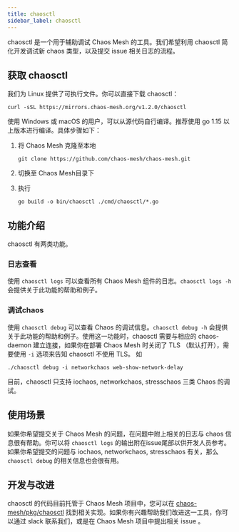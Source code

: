 ```yaml
---
title: chaosctl
sidebar_label: chaosctl
---
```


chaosctl 是一个用于辅助调试 Chaos Mesh 的工具。我们希望利用 chaosctl 简化开发调试新 chaos 类型，以及提交 issue 相关日志的流程。

## 获取 chaosctl
我们为 Linux 提供了可执行文件。你可以直接下载 chaosctl：
```
curl -sSL https://mirrors.chaos-mesh.org/v1.2.0/chaosctl
```

使用 Windows 或 macOS 的用户，可以从源代码自行编译。推荐使用 go 1.15 以上版本进行编译。具体步骤如下：

1. 将 Chaos Mesh 克隆至本地

   ```
   git clone https://github.com/chaos-mesh/chaos-mesh.git
   ```

2. 切换至 Chaos Mesh目录下

3. 执行

   ```
   go build -o bin/chaosctl ./cmd/chaosctl/*.go
   ```

## 功能介绍
chaosctl 有两类功能。


### 日志查看

使用 `chaosctl logs` 可以查看所有 Chaos Mesh 组件的日志。`chaosctl logs -h` 会提供关于此功能的帮助和例子。

### 调试chaos

使用 `chaosctl debug` 可以查看 Chaos 的调试信息。`chaosctl debug -h` 会提供关于此功能的帮助和例子。使用这一功能时，chaosctl 需要与相应的 chaos-daemon 建立连接，如果你在部署 Chaos Mesh 时关闭了 TLS （默认打开），需要使用 `-i` 选项来告知 chaosctl 不使用 TLS。 如

```
./chaosctl debug -i networkchaos web-show-network-delay
```

目前，chaosctl 只支持 iochaos, networkchaos, stresschaos 三类 Chaos 的调试。

## 使用场景
如果你希望提交关于 Chaos Mesh 的问题，在问题中附上相关的日志与 chaos 信息很有帮助。你可以将 `chaosctl logs` 的输出附在issue尾部以供开发人员参考。如果你希望提交的问题与 iochaos, networkchaos, stresschaos 有关，那么 `chaosctl debug` 的相关信息也会很有用。

## 开发与改进
chaosctl 的代码目前托管于 Chaos Mesh 项目中，您可以在 [chaos-mesh/pkg/chaosctl](https://github.com/chaos-mesh/chaos-mesh/tree/master/pkg/chaosctl) 找到相关实现。如果你有兴趣帮助我们改进这一工具，你可以通过 slack 联系我们，或是在 Chaos Mesh 项目中提出相关 issue 。


